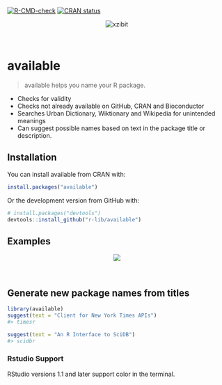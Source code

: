 
<!-- README.md is generated from README.Rmd. Please edit that file -->
<!-- badges: start -->

[![R-CMD-check](https://github.com/ropenscilabs/available/workflows/R-CMD-check/badge.svg)](https://github.com/ropenscilabs/available/actions)
[![CRAN
status](http://www.r-pkg.org/badges/version/available)](https://cran.r-project.org/package=available)
<!-- badges: end -->

<p align="center">
<img src="http://i.imgur.com/1KZn3Z5.jpg" alt="xzibit">
</p>

 

# available

> available helps you name your R package.

-   Checks for validity
-   Checks not already available on GitHub, CRAN and Bioconductor
-   Searches Urban Dictionary, Wiktionary and Wikipedia for unintended
    meanings
-   Can suggest possible names based on text in the package title or
    description.

## Installation

You can install available from CRAN with:

``` r
install.packages("available")
```

Or the development version from GitHub with:

``` r
# install.packages("devtools")
devtools::install_github("r-lib/available")
```

## Examples

<p align="center">
<img src="http://i.imgur.com/tA1VdaH.png">
</p>

 

## Generate new package names from titles

``` r
library(available)
suggest(text = "Client for New York Times APIs")
#> timesr

suggest(text = "An R Interface to SciDB")
#> scidbr
```

### Rstudio Support

RStudio versions 1.1 and later support color in the terminal.

